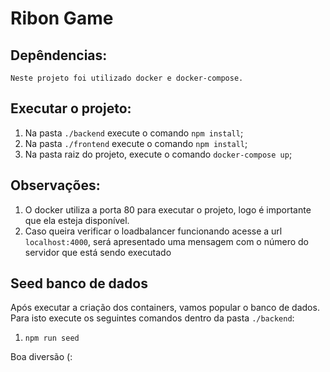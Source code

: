 # Ribon Game

## Depêndencias:

    Neste projeto foi utilizado docker e docker-compose.

## Executar o projeto:

1. Na pasta `./backend` execute o comando `npm install`;
2. Na pasta `./frontend` execute o comando `npm install`;
3. Na pasta raiz do projeto, execute o comando `docker-compose up`;

## Observações:

1. O docker utiliza a porta 80 para executar o projeto, logo é importante que ela esteja disponível.
2. Caso queira verificar o loadbalancer funcionando acesse a url `localhost:4000`, será apresentado uma mensagem com o número do servidor que está sendo executado

## Seed banco de dados

Após executar a criação dos containers, vamos popular o banco de dados. Para isto execute os seguintes comandos dentro da pasta `./backend`:

1. `npm run seed`

Boa diversão (:
